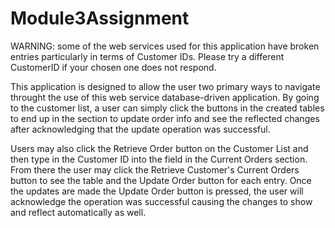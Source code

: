 # Module3Assignment
WARNING: some of the web services used for this application have broken entries particularly in terms of Customer IDs. 
Please try a different CustomerID if your chosen one does not respond. 

This application is designed to allow the user two primary ways to navigate throught the use of this web service database-driven application. 
By going to the customer list, a user can simply click the buttons in the created tables to end up in the section to update order info
and see the reflected changes after acknowledging that the update operation was successful.


Users may also click the Retrieve Order button on the Customer List and then type in the Customer ID into the field in the Current Orders
section. From there the user may click the Retrieve Customer's Current Orders button to see the table and the Update Order button for each 
entry. Once the updates are made the Update Order button is pressed, the user will acknowledge the operation was successful causing the
changes to show and reflect automatically as well. 
